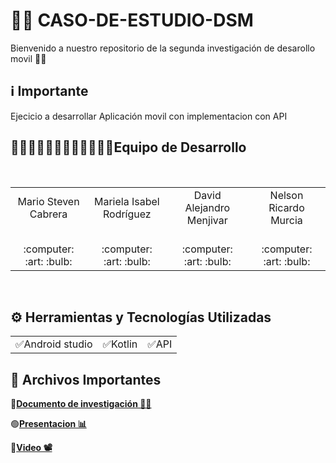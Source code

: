 # 📱📱 CASO-DE-ESTUDIO-DSM
Bienvenido a nuestro repositorio de la segunda investigación de desarollo movil 👋🏻
<br>
## ℹ️ Importante
Ejecicio a desarrollar Aplicación movil con implementacion con API 
   <br>
<h2>👨🏻‍💻👨🏻‍💻👨🏻‍💻👩🏻‍💻Equipo de Desarrollo </h2>
<div style={padding: 10px}>
  <table style={margin: 0 auto}>
  <tr align="center">
    <td>Mario Steven Cabrera</td>
    <td>Mariela Isabel Rodríguez</td>
    <td>David Alejandro Menjivar</td>
    <td>Nelson Ricardo Murcia</td>
  </tr>
    <tr align="center">
    <td><br> :computer: :art: :bulb:</td>
    <td><br> :computer: :art: :bulb:</td>
    <td><br> :computer: :art: :bulb:</td>
    <td><br> :computer: :art: :bulb:</td>
  </tr>
</table>
</div>
<br>

## ⚙️ Herramientas y Tecnologías Utilizadas
<table>
  <tr align="center">
    <td>✅Android studio </td>
    <td>✅Kotlin</td>
    <td>✅API</td>
  </tr>
</table>

## 📝 Archivos Importantes
🔴[**Documento de investigación 📃📄**](https://drive.google.com/file/d/1TCpk-kLKoUQ495EPEg06e2lAW0tpXhBn/view?usp=sharing)<br>

🟢[**Presentacion 📊**](https://docs.google.com/presentation/d/14VymnqZsPOBni_kTeLfdvmLGo4kECxnL/edit#slide=id.p1)<br>


🔵[**Video 📽**](https://drive.google.com/file/d/1ja3ny52bwpup9o96OdhHXpEWawX60osI/view?usp=drivesdk)<br>




